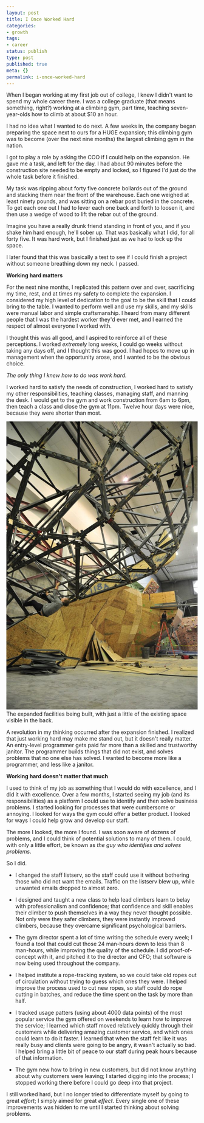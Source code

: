 ```yaml
---
layout: post
title: I Once Worked Hard
categories:
- growth
tags:
- career
status: publish
type: post
published: true
meta: {}
permalink: i-once-worked-hard
---
```

When I began working at my first job out of college, I knew I didn't want to spend my whole career there. I was a college graduate (that means something, right?) working at a climbing gym, part time, teaching seven-year-olds how to climb at about $10 an hour.

I had no idea what I wanted to do next. A few weeks in, the company began preparing the space next to ours for a HUGE expansion; this climbing gym was to become (over the next nine months) the largest climbing gym in the nation.

I got to play a role by asking the COO if I could help on the expansion. He gave me a task, and left for the day. I had about 90 minutes before the construction site needed to be empty and locked, so I figured I'd just do the whole task before it finished.

My task was ripping about forty five concrete bollards out of the ground and stacking them near the front of the warehouse. Each one weighed at least ninety pounds, and was sitting on a rebar post buried in the concrete. To get each one out I had to lever each one back and forth to loosen it, and then use a wedge of wood to lift the rebar out of the ground.

Imagine you have a really drunk friend standing in front of you, and if you shake him hard enough, he'll sober up. That was basically what I did, for all forty five. It was hard work, but I finished just as we had to lock up the space.

I later found that this was basically a test to see if I could finish a project without someone breathing down my neck. I passed.

**Working hard matters**

For the next nine months, I replicated this pattern over and over, sacrificing my time, rest, and at times my safety to complete the expansion. I considered my high level of dedication to the goal to be the skill that I could bring to the table. I wanted to perform well and use my skills, and my skills were manual labor and simple craftsmanship. I heard from many different people that I was the hardest worker they'd ever met, and I earned the respect of almost everyone I worked with.

<!--more-->

I thought this was all good, and I aspired to reinforce all of these perceptions. I worked _extremely_ long weeks, I could go weeks without taking any days off, and I thought this was good. I had hopes to move up in management when the opportunity arose, and I wanted to be the obvious choice.

_The only thing I knew how to do was work hard._

I worked hard to satisfy the needs of construction, I worked hard to satisfy my other responsibilities, teaching classes, managing staff, and manning the desk. I would get to the gym and work construction from 6am to 6pm, then teach a class and close the gym at 11pm. Twelve hour days were nice, because they were shorter than most.

[![The expanded facilities being built, with just a little of the existing space visible in the back.](/squarespace_images/static_556694eee4b0f4ca9cd56729_56035dbbe4b07ebf58d79d16_5586fe4ce4b0278244ce9f18_1434910427770_317757_286493088046326_1128649947_n.jpg_)](http://static1.squarespace.com/static/556694eee4b0f4ca9cd56729/56035dbbe4b07ebf58d79d16/5586fe4ce4b0278244ce9f18/1434910427770/317757_286493088046326_1128649947_n.jpg) The expanded facilities being built, with just a little of the existing space visible in the back.

A revolution in my thinking occurred after the expansion finished. I realized that just working hard may make me stand out, but it doesn't really matter. An entry-level programmer gets paid far more than a skilled and trustworthy janitor. The programmer builds things that did not exist, and solves problems that no one else has solved. I wanted to become more like a programmer, and less like a janitor.

**Working hard doesn't matter that much**

I used to think of my job as something that I would do with excellence, and I did it with excellence. Over a few months, I started seeing my job (and its responsibilities) as a platform I could use to identify and then solve business problems. I started looking for processes that were cumbersome or annoying. I looked for ways the gym could offer a better product. I looked for ways I could help grow and develop our staff.

The more I looked, the more I found. I was soon aware of dozens of problems, and I could think of potential solutions to many of them. I could, with only a little effort, be known as _the guy who identifies and solves problems._

So I did.

*   I changed the staff listserv, so the staff could use it without bothering those who did not want the emails. Traffic on the listserv blew up, while unwanted emails dropped to almost zero.

*   I designed and taught a new class to help lead climbers learn to belay with professionalism and confidence; that confidence and skill enables their climber to push themselves in a way they never thought possible. Not only were they safer climbers, they were instantly improved climbers, because they overcame significant psychological barriers.

*   The gym director spent a lot of time writing the schedule every week; I found a tool that could cut those 24 man-hours down to less than 8 man-hours, while improving the quality of the schedule. I did proof-of-concept with it, and pitched it to the director and CFO; that software is now being used throughout the company.

*   I helped institute a rope-tracking system, so we could take old ropes out of circulation without trying to guess which ones they were. I helped improve the process used to cut new ropes, so staff could do rope cutting in batches, and reduce the time spent on the task by more than half.

*   I tracked usage patters (using about 4000 data points) of the most popular service the gym offered on weekends to learn how to improve the service; I learned which staff moved relatively quickly through their customers while delivering amazing customer service, and which ones could learn to do it faster. I learned that when the staff felt like it was really busy and clients were going to be angry, it wasn't actually so bad. I helped bring a little bit of peace to our staff during peak hours because of that information.

*   The gym new how to bring in new customers, but did not know anything about why customers were leaving; I started digging into the process; I stopped working there before I could go deep into that project.

I still worked hard, but I no longer tried to differentiate myself by going to great _effort_; I simply aimed for great _effect_. Every single one of these improvements was hidden to me until I started thinking about solving problems.
